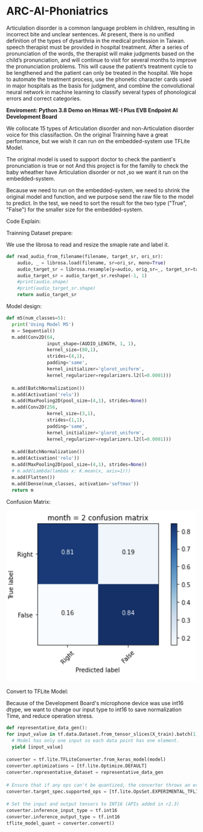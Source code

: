 # ARC-AI-Phoniatrics
Articulation disorder is a common language problem in children, resulting in incorrect bite and unclear sentences. At present, there is no unified definition of the types of dysarthria in the medical profession in Taiwan. speech therapist must be provided in hospital treatment. After a series of pronunciation of the words, the therapist will make judgments based on the child’s pronunciation, and will continue to visit for several months to improve the pronunciation problems. This will cause the patient’s treatment cycle to be lengthened and the patient can only be treated in the hospital. We hope to automate the treatment process, use the phonetic character cards used in major hospitals as the basis for judgment, and combine the convolutional neural network in machine learning to classify several types of phonological errors and correct categories.

**Enviroment: Python 3.8
Demo on Himax WE-I Plus EVB Endpoint AI Development Board**

We collocate 15 types of Articulation disorder and non-Articulation disorder voice for this classifaction.
On the original Trainning have a great performance, but we wish it can run on the embedded-system use TFLite Model.

The original model is used to support doctor to check the pantient's pronunciation is true or not
And this project is for the familly to check the baby wheather have Articulation disorder or not ,so we want it run on the embedded-system.

Because we need to run on the embedded-system, we need to shrink the original model and function, and we purpose send the raw file to the model to predict.
In the test, we need to sort the result for the two type ("True", "False") for the smaller size for the embedded-system.


Code Explain:
  
  Trainning Dataset prepare:
  
  We use the librosa to read and resize the smaple rate and label it.
```python
def read_audio_from_filename(filename, target_sr, ori_sr):
    audio, _ = librosa.load(filename, sr=ori_sr, mono=True)
    audio_target_sr = librosa.resample(y=audio, orig_sr=_, target_sr=target_sr) # ori_sr to target_sr
    audio_target_sr = audio_target_sr.reshape(-1, 1)
    #print(audio.shape)
    #print(audio_target_sr.shape)
    return audio_target_sr
```

  Model design:
  
  ```python
def m5(num_classes=5):
    print('Using Model M5')
    m = Sequential()
    m.add(Conv2D(64,
                 input_shape=(AUDIO_LENGTH, 1, 1),
                 kernel_size=(80,1),
                 strides=(4,1),
                 padding='same',
                 kernel_initializer='glorot_uniform',
                 kernel_regularizer=regularizers.l2(l=0.0001)))

    m.add(BatchNormalization())
    m.add(Activation('relu'))
    m.add(MaxPooling2D(pool_size=(4,1), strides=None))
    m.add(Conv2D(256,
                 kernel_size=(3,1),
                 strides=(1,1),
                 padding='same',
                 kernel_initializer='glorot_uniform',
                 kernel_regularizer=regularizers.l2(l=0.0001)))

    m.add(BatchNormalization())
    m.add(Activation('relu'))
    m.add(MaxPooling2D(pool_size=(4,1), strides=None))
    # m.add(Lambda(lambda x: K.mean(x, axis=1)))
    m.add(Flatten())
    m.add(Dense(num_classes, activation='softmax'))
    return m
```

  Confusion Matrix:
  
  ![GITHUB]( https://github.com/NerDy5566/ARC-AI-Phoniatrics/blob/main/confusion_matrix.png "confusion_matrix.png")


  Convert to TFLite Model:
  
  Because of the Development Board's microphone device was use int16 dtype, we want to change our input type to int16 to save normalization Time, and reduce operation stress.
  
  ```python
def representative_data_gen():
  for input_value in tf.data.Dataset.from_tensor_slices(X_train).batch(1).take(100):
    # Model has only one input so each data point has one element.
    yield [input_value]

converter = tf.lite.TFLiteConverter.from_keras_model(model)
converter.optimizations = [tf.lite.Optimize.DEFAULT]
converter.representative_dataset = representative_data_gen

# Ensure that if any ops can't be quantized, the converter throws an error
converter.target_spec.supported_ops = [tf.lite.OpsSet.EXPERIMENTAL_TFLITE_BUILTINS_ACTIVATIONS_INT16_WEIGHTS_INT8]

# Set the input and output tensors to INT16 (APIs added in r2.3)
converter.inference_input_type = tf.int16
converter.inference_output_type = tf.int16
tflite_model_quant = converter.convert()
  ```
